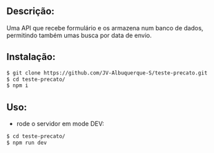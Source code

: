 ## Descrição:

Uma API que recebe formulário e os armazena num banco de dados, permitindo também umas busca por data de envio.

## Instalação:

```bash
$ git clone https://github.com/JV-Albuquerque-S/teste-precato.git
$ cd teste-precato/
$ npm i
```

## Uso:

- rode o servidor em mode DEV:

```bash
$ cd teste-precato/
$ npm run dev
```
